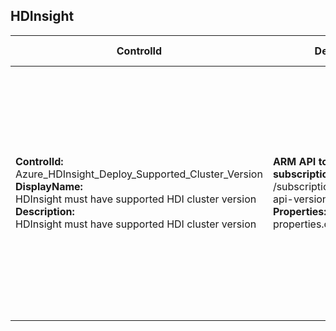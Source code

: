 ## HDInsight

| ControlId | Dependent Azure API(s) and Properties | Control spec-let |
|-----------|-------------------------------------|------------------|
| <b>ControlId:</b><br>Azure_HDInsight_Deploy_Supported_Cluster_Version<br><b>DisplayName:</b><br>HDInsight must have supported HDI cluster version<br><b>Description: </b><br> HDInsight must have supported HDI cluster version |<b> ARM API to lists all the HDInsight clusters under the subscription. </b> </br> /subscriptions/{0}/providers/Microsoft.HDInsight/clusters? <br> api-version=2018-06-01-preview <br><b>Properties:</b><br> properties.clusterVersion | <b>Passed: </b><br> Cluster version is greater or equal to minimum required version (e.g. 3.6.0). <br><b>Failed: </b><br> Cluster version is less than minimum required version. |
